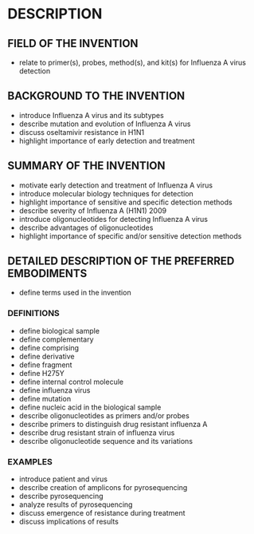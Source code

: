 # DESCRIPTION

## FIELD OF THE INVENTION

- relate to primer(s), probes, method(s), and kit(s) for Influenza A virus detection

## BACKGROUND TO THE INVENTION

- introduce Influenza A virus and its subtypes
- describe mutation and evolution of Influenza A virus
- discuss oseltamivir resistance in H1N1
- highlight importance of early detection and treatment

## SUMMARY OF THE INVENTION

- motivate early detection and treatment of Influenza A virus
- introduce molecular biology techniques for detection
- highlight importance of sensitive and specific detection methods
- describe severity of Influenza A (H1N1) 2009
- introduce oligonucleotides for detecting Influenza A virus
- describe advantages of oligonucleotides
- highlight importance of specific and/or sensitive detection methods

## DETAILED DESCRIPTION OF THE PREFERRED EMBODIMENTS

- define terms used in the invention

### DEFINITIONS

- define biological sample
- define complementary
- define comprising
- define derivative
- define fragment
- define H275Y
- define internal control molecule
- define influenza virus
- define mutation
- define nucleic acid in the biological sample
- describe oligonucleotides as primers and/or probes
- describe primers to distinguish drug resistant influenza A
- describe drug resistant strain of influenza virus
- describe oligonucleotide sequence and its variations

### EXAMPLES

- introduce patient and virus
- describe creation of amplicons for pyrosequencing
- describe pyrosequencing
- analyze results of pyrosequencing
- discuss emergence of resistance during treatment
- discuss implications of results

